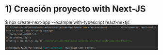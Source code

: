 # 1) Creación proyecto with Next-JS


$ npx create-next-app --example with-typescript react-nextjs
![img.png](img.png)